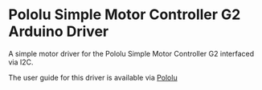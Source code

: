# Pololu Simple Motor Controller G2 Arduino Driver
A simple motor driver for the Pololu Simple Motor Controller G2 interfaced via I2C.

The user guide for this driver is available via [Pololu](https://www.pololu.com/docs/0J44/all)
